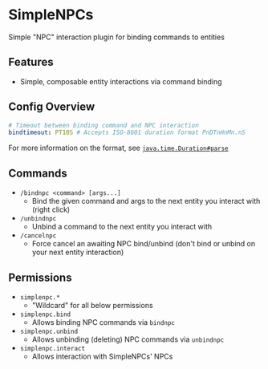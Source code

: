 # SimpleNPCs
Simple "NPC" interaction plugin for binding commands to entities

## Features

- Simple, composable entity interactions via command binding

## Config Overview
```yaml
# Timeout between binding command and NPC interaction
bindtimeout: PT10S # Accepts ISO-8601 duration format PnDTnHnMn.nS
```

For more information on the format, see [`java.time.Duration#parse`](https://docs.oracle.com/javase/8/docs/api/java/time/Duration.html#parse-java.lang.CharSequence-)

## Commands

- `/bindnpc <command> [args...]`
  - Bind the given command and args to the next entity you interact with (right click)
- `/unbindnpc`
  - Unbind a command to the next entity you interact with
- `/cancelnpc`
  - Force cancel an awaiting NPC bind/unbind (don't bind or unbind on your next entity interaction)

## Permissions

- `simplenpc.*`
  - "Wildcard" for all below permissions
- `simplenpc.bind`
  - Allows binding NPC commands via `bindnpc`
- `simplenpc.unbind`
  - Allows unbinding (deleting) NPC commands via `unbindnpc`
- `simplenpc.interact`
  - Allows interaction with SimpleNPCs' NPCs

